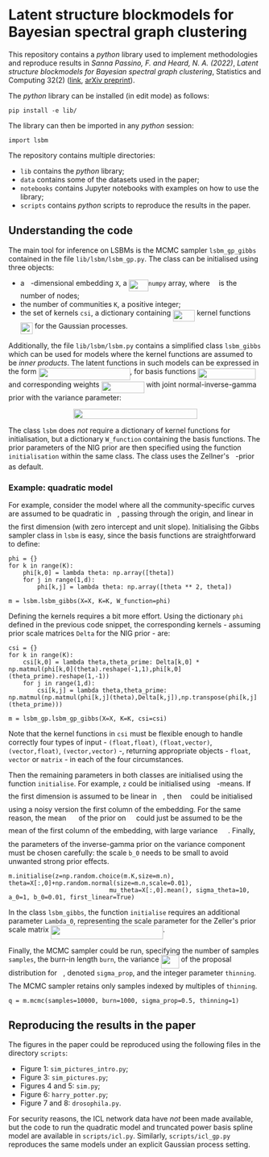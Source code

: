 # Latent structure blockmodels for Bayesian spectral graph clustering

This repository contains a *python* library used to implement methodologies and reproduce results in *Sanna Passino, F. and Heard, N. A. (2022)*, *Latent structure blockmodels for Bayesian spectral graph clustering*, Statistics and Computing 32(2) ([link](https://link.springer.com/article/10.1007/s11222-022-10082-6), [arXiv preprint](http://arxiv.org/abs/2107.01734)).

The _python_ library can be installed (in edit mode) as follows:
```
pip install -e lib/
```
The library can then be imported in any _python_ session:
```python3
import lsbm
```

The repository contains multiple directories:
* `lib` contains the _python_ library;
* `data` contains some of the datasets used in the paper;
* `notebooks` contains Jupyter notebooks with examples on how to use the library;
* `scripts` contains _python_ scripts to reproduce the results in the paper. 

## Understanding the code

The main tool for inference on LSBMs is the MCMC sampler `lsbm_gp_gibbs` contained in the file `lib/lsbm/lsbm_gp.py`. The class can be initialised using three objects: 
- a <img src="svgs/2103f85b8b1477f430fc407cad462224.svg?invert_in_darkmode" align=middle width=8.55596444999999pt height=22.831056599999986pt/>-dimensional embedding `X`, a <img src="svgs/fa3e74d315d8dd8569c63afaf353839c.svg?invert_in_darkmode" align=middle width=38.514031049999986pt height=22.831056599999986pt/>`numpy` array, where <img src="svgs/55a049b8f161ae7cfeb0197d75aff967.svg?invert_in_darkmode" align=middle width=9.86687624999999pt height=14.15524440000002pt/> is the number of nodes;
- the number of communities `K`, a positive integer;
- the set of kernels `csi`, a dictionary containing <img src="svgs/8c2aba4645470ea758c7014c414f8703.svg?invert_in_darkmode" align=middle width=43.784154149999985pt height=22.831056599999986pt/> kernel functions <img src="svgs/61a21a71d91d1afe29ef6c87bbcfb541.svg?invert_in_darkmode" align=middle width=24.466483799999992pt height=22.831056599999986pt/> for the Gaussian processes.

Additionally, the file `lib/lsbm/lsbm.py` contains a simplified class `lsbm_gibbs` which can be used for models where the kernel functions are assumed to be *inner products*. The latent functions in such models can be expressed in the form <img src="svgs/a47365b803cbfbae589ba00d757323c3.svg?invert_in_darkmode" align=middle width=181.69460429999998pt height=24.65753399999998pt/>, for basis functions <img src="svgs/940aa137531740764ccb7da48a4f4f4e.svg?invert_in_darkmode" align=middle width=114.29779349999998pt height=22.831056599999986pt/> and corresponding weights <img src="svgs/5628dabe825c1081c1d0ab40cb139570.svg?invert_in_darkmode" align=middle width=85.20361904999999pt height=22.648391699999998pt/> with joint normal-inverse-gamma prior with the variance parameter: 
<p align="center"><img src="svgs/63abc06d8638ba2ed2ca385d1820726f.svg?invert_in_darkmode" align=middle width=245.4917685pt height=20.50407645pt/></p>

The class `lsbm` does *not* require a dictionary of kernel functions for initialisation, but a dictionary `W_function` containing the basis functions. The prior parameters of the NIG prior are then specified using the function `initialisation` within the same class. The class uses the Zellner's <img src="svgs/3cf4fbd05970446973fc3d9fa3fe3c41.svg?invert_in_darkmode" align=middle width=8.430376349999989pt height=14.15524440000002pt/>-prior as default. 

### Example: quadratic model

For example, consider the model where all the community-specific curves are assumed to be quadratic in <img src="svgs/27e556cf3caa0673ac49a8f0de3c73ca.svg?invert_in_darkmode" align=middle width=8.17352744999999pt height=22.831056599999986pt/>, passing through the origin, and linear in the first dimension (with zero intercept and unit slope). Initialising the Gibbs sampler class in `lsbm` is easy, since the basis functions are straightforward to define:
```python3
phi = {}
for k in range(K):
    phi[k,0] = lambda theta: np.array([theta])
    for j in range(1,d):
        phi[k,j] = lambda theta: np.array([theta ** 2, theta])

m = lsbm.lsbm_gibbs(X=X, K=K, W_function=phi)
```

Defining the kernels requires a bit more effort. Using the dictionary `phi` defined in the previous code snippet, the corresponding kernels - assuming prior scale matrices `Delta` for the NIG prior - are: 
```python3
csi = {}
for k in range(K):
    csi[k,0] = lambda theta,theta_prime: Delta[k,0] * np.matmul(phi[k,0](theta).reshape(-1,1),phi[k,0](theta_prime).reshape(1,-1)) 
    for j in range(1,d):
        csi[k,j] = lambda theta,theta_prime: np.matmul(np.matmul(phi[k,j](theta),Delta[k,j]),np.transpose(phi[k,j](theta_prime)))

m = lsbm_gp.lsbm_gp_gibbs(X=X, K=K, csi=csi)
```

Note that the kernel functions in `csi` must be flexible enough to handle correctly four types of input - `(float,float)`, `(float,vector)`, `(vector,float)`, `(vector,vector)` -, returning appropriate objects - `float`, `vector` or `matrix` - in each of the four circumstances. 

Then the remaining parameters in both classes are initialised using the function `initialise`. For example, `z` could be initialised using <img src="svgs/63bb9849783d01d91403bc9a5fea12a2.svg?invert_in_darkmode" align=middle width=9.075367949999992pt height=22.831056599999986pt/>-means. If the first dimension is assumed to be linear in <img src="svgs/27e556cf3caa0673ac49a8f0de3c73ca.svg?invert_in_darkmode" align=middle width=8.17352744999999pt height=22.831056599999986pt/>, then <img src="svgs/3c8f41fde30dda7224db83050bf3aac3.svg?invert_in_darkmode" align=middle width=9.76022684999999pt height=22.831056599999986pt/> could be initialised using a noisy version the first column of the embedding. For the same reason, the mean <img src="svgs/3fd5d6bac7aa051e6f8771e75263115d.svg?invert_in_darkmode" align=middle width=16.52021909999999pt height=14.15524440000002pt/> of the prior on <img src="svgs/f166369f3ef0a7ff052f1e9bbf57d2e2.svg?invert_in_darkmode" align=middle width=12.36779114999999pt height=22.831056599999986pt/> could just be assumed to be the mean of the first column of the embedding, with large variance <img src="svgs/e6468d56605616d74403012077b00f87.svg?invert_in_darkmode" align=middle width=16.535428799999988pt height=26.76175259999998pt/>. Finally, the parameters of the inverse-gamma prior on the variance component must be chosen carefully: the scale `b_0` needs to be small to avoid unwanted strong prior effects. 
```python3
m.initialise(z=np.random.choice(m.K,size=m.n), theta=X[:,0]+np.random.normal(size=m.n,scale=0.01), 
                            mu_theta=X[:,0].mean(), sigma_theta=10, a_0=1, b_0=0.01, first_linear=True)
```

In the class `lsbm_gibbs`, the function `initialise` requires an additional parameter `Lambda_0`, representing the scale parameter for the Zeller's prior scale matrix <img src="svgs/1f41501d4f1868d3aafdbee523c708a5.svg?invert_in_darkmode" align=middle width=222.85108559999998pt height=26.76175259999998pt/>.

Finally, the MCMC sampler could be run, specifying the number of samples `samples`, the burn-in length `burn`, the variance <img src="svgs/c9a0d0588fefccf1db3256d9740bc884.svg?invert_in_darkmode" align=middle width=35.60329409999999pt height=26.76175259999998pt/> of the proposal distribution for <img src="svgs/27e556cf3caa0673ac49a8f0de3c73ca.svg?invert_in_darkmode" align=middle width=8.17352744999999pt height=22.831056599999986pt/>, denoted `sigma_prop`, and the integer parameter `thinning`. The MCMC sampler retains only samples indexed by multiples of `thinning`. 
```python3
q = m.mcmc(samples=10000, burn=1000, sigma_prop=0.5, thinning=1)

```

## Reproducing the results in the paper

The figures in the paper could be reproduced using the following files in the directory `scripts`:
- Figure 1: `sim_pictures_intro.py`;
- Figure 3: `sim_pictures.py`;
- Figures 4 and 5: `sim.py`;
- Figure 6: `harry_potter.py`;
- Figure 7 and 8: `drosophila.py`.

For security reasons, the ICL network data have *not* been made available, but the code to run the quadratic model and truncated power basis spline model are available in `scripts/icl.py`. Similarly, `scripts/icl_gp.py` reproduces the same models under an explicit Gaussian process setting.
